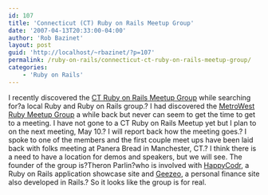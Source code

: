 ```yaml
---
id: 107
title: 'Connecticut (CT) Ruby on Rails Meetup Group'
date: '2007-04-13T20:33:00-04:00'
author: 'Rob Bazinet'
layout: post
guid: 'http://localhost/~rbazinet/?p=107'
permalink: /ruby-on-rails/connecticut-ct-ruby-on-rails-meetup-group/
categories:
    - 'Ruby on Rails'
---
```


I recently discovered the [CT Ruby on Rails Meetup Group](http://ruby.meetup.com/92/) while searching for?a local Ruby and Ruby on Rails group.? I had discovered the [MetroWest Ruby Meetup Group](http://ruby.meetup.com/87/) a while back but never can seem to get the time to get to a meeting. I have not gone to a CT Ruby on Rails Meetup yet but I plan to on the next meeting, May 10.? I will report back how the meeting goes.? I spoke to one of the members and the first couple meet ups have been laid back with folks meeting at Panera Bread in Manchester, CT.? I think there is a need to have a location for demos and speakers, but we will see. The founder of the group is?Theron Parlin?who is involved with [HappyCodr](http://www.happycodr.com/), a Ruby on Rails application showcase site and [Geezeo](http://geezeo.com/), a personal finance site also developed in Rails.? So it looks like the group is for real.